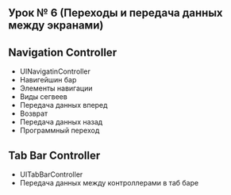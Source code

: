 ## Урок № 6 (Переходы и передача данных между экранами)
## Navigation Controller
- UINavigatinController
- Навигейшин бар
- Элементы навигации
- Виды сегвеев
- Передача данных вперед
- Возврат
- Передача данных назад
- Программный переход
## Tab Bar Controller
- UITabBarController
- Передача данных между контроллерами в таб баре
